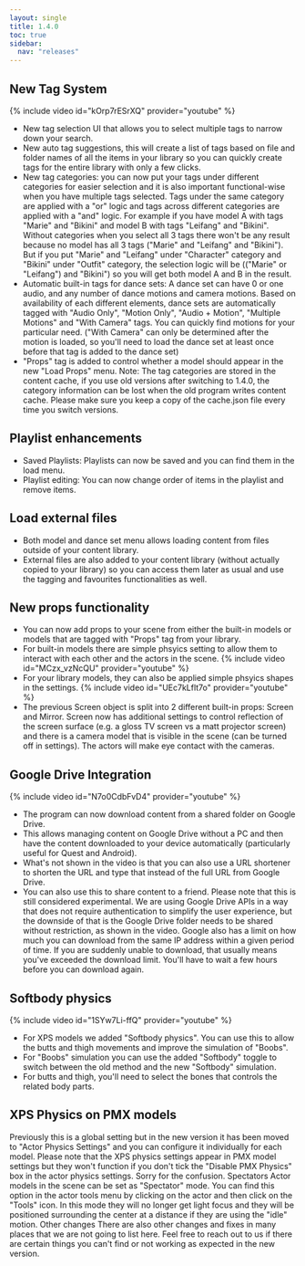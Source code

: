 ```yaml
---
layout: single
title: 1.4.0
toc: true
sidebar:
  nav: "releases"
---
```


## New Tag System
{% include video id="kOrp7rESrXQ" provider="youtube" %}
* New tag selection UI that allows you to select multiple tags to narrow down your search.
* New auto tag suggestions, this will create a list of tags based on file and folder names of all the items in your library so you can quickly create tags for the entire library with only a few clicks.
* New tag categories: you can now put your tags under different categories for easier selection and it is also important functional-wise when you have multiple tags selected. Tags under the same category are applied with a "or" logic and tags across different categories are applied with a "and" logic.
For example if you have model A with tags "Marie" and "Bikini" and model B with tags "Leifang" and "Bikini". Without categories when you select all 3 tags there won't be any result because no model has all 3 tags ("Marie" and "Leifang" and "Bikini"). But if you put "Marie" and "Leifang" under "Character" category and "Bikini" under "Outfit" category, the selection logic will be (("Marie" or "Leifang") and "Bikini") so you will get both model A and B in the result.
* Automatic built-in tags for dance sets: A dance set can have 0 or one audio, and any number of dance motions and camera motions. Based on availability of each different elements, dance sets are automatically tagged with "Audio Only", "Motion Only", "Audio + Motion", "Multiple Motions" and "With Camera" tags. You can quickly find motions for your particular need. ("With Camera" can only be determined after the motion is loaded, so you'll need to load the dance set at least once before that tag is added to the dance set)
* "Props" tag is added to control whether a model should appear in the new "Load Props" menu.
Note: The tag categories are stored in the content cache, if you use old versions after switching to 1.4.0, the category information can be lost when the old program writes content cache. Please make sure you keep a copy of the cache.json file every time you switch versions.

## Playlist enhancements
* Saved Playlists: Playlists can now be saved and you can find them in the load menu.
* Playlist editing: You can now change order of items in the playlist and remove items.

## Load external files
* Both model and dance set menu allows loading content from files outside of your content library.
* External files are also added to your content library (without actually copied to your library) so you can access them later as usual and use the tagging and favourites functionalities as well.

## New props functionality
* You can now add props to your scene from either the built-in models or models that are tagged with "Props" tag from your library.
* For built-in models there are simple phsyics setting to allow them to interact with each other and the actors in the scene. 
{% include video id="MCzx_vzNcQU" provider="youtube" %}
* For your library models, they can also be applied simple phsyics shapes in the settings. 
{% include video id="UEc7kLflt7o" provider="youtube" %}
* The previous Screen object is split into 2 different built-in props: Screen and Mirror. Screen now has additional settings to control reflection of the screen surface (e.g. a gloss TV screen vs a matt projector screen) and there is a camera model that is visible in the scene (can be turned off in settings). The actors will make eye contact with the cameras.

## Google Drive Integration
{% include video id="N7o0CdbFvD4" provider="youtube" %}
* The program can now download content from a shared folder on Google Drive.
* This allows managing content on Google Drive without a PC and then have the content downloaded to your device automatically (particularly useful for Quest and Android).
* What's not shown in the video is that you can also use a URL shortener to shorten the URL and type that instead of the full URL from Google Drive.
* You can also use this to share content to a friend.
Please note that this is still considered experimental.  We are using Google Drive APIs in a way that does not require authentication to simplify the user experience, but the downside of that is the Google Drive folder needs to be shared without restriction, as shown in the video. Google also has a limit on how much you can download from the same IP address within a given period of time. If you are suddenly unable to download, that usually means you've exceeded the download limit. You'll have to wait a few hours before you can download again.

## Softbody physics
{% include video id="1SYw7Li-ffQ" provider="youtube" %}
* For XPS models we added "Softbody physics". You can use this to allow the butts and thigh movements and improve the simulation of "Boobs".
* For "Boobs" simulation you can use the added "Softbody" toggle to switch between the old method and the new "Softbody" simulation.
* For butts and thigh, you'll need to select the bones that controls the related body parts.

## XPS Physics on PMX models
Previously this is a global setting but in the new version it has been moved to "Actor Physics Settings" and you can configure it individually for each model.
Please note that the XPS physics settings appear in PMX model settings but they won't function if you don't tick the "Disable PMX Physics" box in the actor physics settings. Sorry for the confusion.
Spectators
Actor models in the scene can be set as "Spectator" mode. You can find this option in the actor tools menu by clicking on the actor and then click on the "Tools" icon. In this mode they will no longer get light focus and they will be positioned surrounding the center at a distance if they are using the "idle" motion.
Other changes
There are also other changes and fixes in many places that we are not going to list here. Feel free to reach out to us if there are certain things you can't find or not working as expected in the new version.